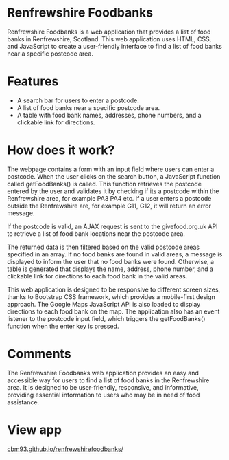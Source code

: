 # Renfrewshire Foodbanks

Renfrewshire Foodbanks is a web application that provides a list of food banks in Renfrewshire, Scotland. This web application uses HTML, CSS, and JavaScript to create a user-friendly interface to find a list of food banks near a specific postcode area.

# Features

* A search bar for users to enter a postcode.
* A list of food banks near a specific postcode area.
* A table with food bank names, addresses, phone numbers, and a clickable link for directions.


# How does it work?

The webpage contains a form with an input field where users can enter a postcode. When the user clicks on the search button, a JavaScript function called getFoodBanks() is called. This function retrieves the postcode entered by the user and validates it by checking if its a postcode within the Renfrewshire area, for example PA3 PA4 etc. If a user enters a postcode outside the Renfrewshire are, for example G11, G12, it will return an error message.

If the postcode is valid, an AJAX request is sent to the givefood.org.uk API to retrieve a list of food bank locations near the postcode area.

The returned data is then filtered based on the valid postcode areas specified in an array. If no food banks are found in valid areas, a message is displayed to inform the user that no food banks were found. Otherwise, a table is generated that displays the name, address, phone number, and a clickable link for directions to each food bank in the valid areas.

This web application is designed to be responsive to different screen sizes, thanks to Bootstrap CSS framework, which provides a mobile-first design approach. The Google Maps JavaScript API is also loaded to display directions to each food bank on the map. The application also has an event listener to the postcode input field, which triggers the getFoodBanks() function when the enter key is pressed.

# Comments

The Renfrewshire Foodbanks web application provides an easy and accessible way for users to find a list of food banks in the Renfrewshire area. It is designed to be user-friendly, responsive, and informative, providing essential information to users who may be in need of food assistance.

# View app
[cbm93.github.io/renfrewshirefoodbanks/](https://cbm93.github.io/renfrewshirefoodbanks/)
